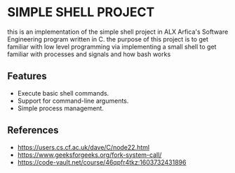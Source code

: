 # SIMPLE SHELL PROJECT

this is an implementation of the simple shell project in ALX Arfica's Software Engineering program written in C.
the purpose of this project is to get familiar with low level programming via implementing a small shell to get familiar with processes and signals and how bash works

## Features

- Execute basic shell commands.
- Support for command-line arguments.
- Simple process management.

## References
  - https://users.cs.cf.ac.uk/dave/C/node22.html
  - https://www.geeksforgeeks.org/fork-system-call/
  - https://code-vault.net/course/46qpfr4tkz:1603732431896
